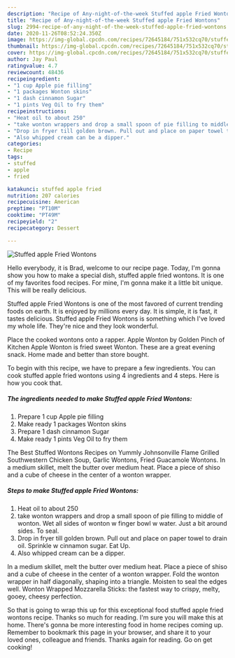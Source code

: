 ```yaml
---
description: "Recipe of Any-night-of-the-week Stuffed apple Fried Wontons"
title: "Recipe of Any-night-of-the-week Stuffed apple Fried Wontons"
slug: 2994-recipe-of-any-night-of-the-week-stuffed-apple-fried-wontons
date: 2020-11-26T08:52:24.350Z
image: https://img-global.cpcdn.com/recipes/72645184/751x532cq70/stuffed-apple-fried-wontons-recipe-main-photo.jpg
thumbnail: https://img-global.cpcdn.com/recipes/72645184/751x532cq70/stuffed-apple-fried-wontons-recipe-main-photo.jpg
cover: https://img-global.cpcdn.com/recipes/72645184/751x532cq70/stuffed-apple-fried-wontons-recipe-main-photo.jpg
author: Jay Paul
ratingvalue: 4.7
reviewcount: 48436
recipeingredient:
- "1 cup Apple pie filling"
- "1 packages Wonton skins"
- "1 dash cinnamon Sugar"
- "1 pints Veg Oil to fry them"
recipeinstructions:
- "Heat oil to about 250"
- "take wonton wrappers and drop a small spoon of pie filling to middle of wonton. Wet all sides of wonton w finger bowl w water. Just a bit around sides. To seal."
- "Drop in fryer till golden brown. Pull out and place on paper towel to drain oil. Sprinkle w cinnamon sugar. Eat Up."
- "Also whipped cream can be a dipper."
categories:
- Recipe
tags:
- stuffed
- apple
- fried

katakunci: stuffed apple fried 
nutrition: 207 calories
recipecuisine: American
preptime: "PT10M"
cooktime: "PT49M"
recipeyield: "2"
recipecategory: Dessert

---
```



![Stuffed apple Fried Wontons](https://img-global.cpcdn.com/recipes/72645184/751x532cq70/stuffed-apple-fried-wontons-recipe-main-photo.jpg)

Hello everybody, it is Brad, welcome to our recipe page. Today, I'm gonna show you how to make a special dish, stuffed apple fried wontons. It is one of my favorites food recipes. For mine, I'm gonna make it a little bit unique. This will be really delicious.

Stuffed apple Fried Wontons is one of the most favored of current trending foods on earth. It is enjoyed by millions every day. It is simple, it is fast, it tastes delicious. Stuffed apple Fried Wontons is something which I've loved my whole life. They're nice and they look wonderful.

Place the cooked wontons onto a rapper. Apple Wonton by Golden Pinch of Kitchen Apple Wonton is fried sweet Wonton. These are a great evening snack. Home made and better than store bought.


To begin with this recipe, we have to prepare a few ingredients. You can cook stuffed apple fried wontons using 4 ingredients and 4 steps. Here is how you cook that.

<!--inarticleads1-->

##### The ingredients needed to make Stuffed apple Fried Wontons:

1. Prepare 1 cup Apple pie filling
1. Make ready 1 packages Wonton skins
1. Prepare 1 dash cinnamon Sugar
1. Make ready 1 pints Veg Oil to fry them


The Best Stuffed Wontons Recipes on Yummly Johnsonville Flame Grilled Southwestern Chicken Soup, Garlic Wontons, Fried Guacamole Wontons. In a medium skillet, melt the butter over medium heat. Place a piece of shiso and a cube of cheese in the center of a wonton wrapper. 

<!--inarticleads2-->

##### Steps to make Stuffed apple Fried Wontons:

1. Heat oil to about 250
1. take wonton wrappers and drop a small spoon of pie filling to middle of wonton. Wet all sides of wonton w finger bowl w water. Just a bit around sides. To seal.
1. Drop in fryer till golden brown. Pull out and place on paper towel to drain oil. Sprinkle w cinnamon sugar. Eat Up.
1. Also whipped cream can be a dipper.


In a medium skillet, melt the butter over medium heat. Place a piece of shiso and a cube of cheese in the center of a wonton wrapper. Fold the wonton wrapper in half diagonally, shaping into a triangle. Moisten to seal the edges well. Wonton Wrapped Mozzarella Sticks: the fastest way to crispy, melty, gooey, cheesy perfection. 

So that is going to wrap this up for this exceptional food stuffed apple fried wontons recipe. Thanks so much for reading. I'm sure you will make this at home. There's gonna be more interesting food in home recipes coming up. Remember to bookmark this page in your browser, and share it to your loved ones, colleague and friends. Thanks again for reading. Go on get cooking!
